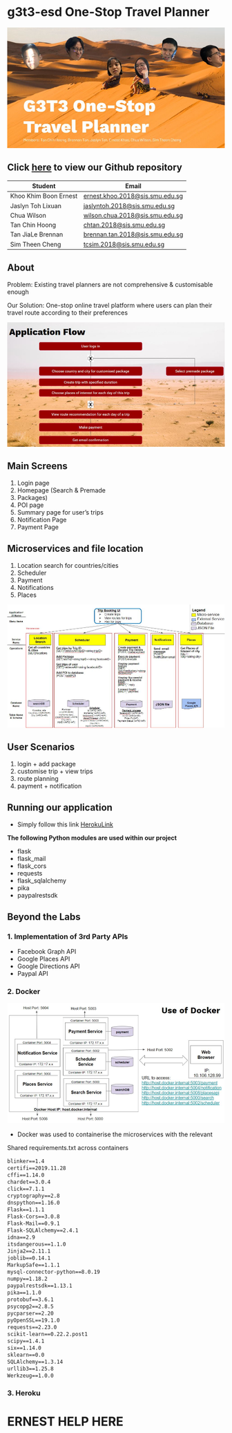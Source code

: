 # g3t3-esd One-Stop Travel Planner
![use_of_docker](./images_for_md/front_cover.jpg)

## Click [here](https://github.com/ernestkkb/g3t3-esd.git) to view our Github repository

| Student     | Email          |
| -------- | -------------- |
| Khoo Khim Boon Ernest | ernest.khoo.2018@sis.smu.edu.sg	 |
| Jaslyn Toh Lixuan | jaslyntoh.2018@sis.smu.edu.sg	 |
| Chua Wilson | wilson.chua.2018@sis.smu.edu.sg |
| Tan Chin Hoong | chtan.2018@sis.smu.edu.sg |
| Tan JiaLe Brennan | brennan.tan.2018@sis.smu.edu.sg |
| Sim Theen Cheng | tcsim.2018@sis.smu.edu.sg |

## About 
Problem: Existing travel planners are not comprehensive & customisable enough

Our Solution: One-stop online travel platform where users can plan their travel route according to their preferences

![app_flow](./images_for_md/app_flow.jpg)

## Main Screens
1. Login page
2. Homepage (Search & Premade
3. Packages)
4. POI page 
5. Summary page for user’s trips
6. Notification Page
7. Payment Page

## Microservices and file location
1. Location search for countries/cities 
2. Scheduler
3. Payment
4. Notifications 
5. Places

![tech_overview](./images_for_md/tech_overview.jpg)

## User Scenarios 
1. login + add package
2. customise trip + view trips
3. route planning 
4. payment + notification

## Running our application
* Simply follow this link [HerokuLink](https://g3t3-ui.herokuapp.com)

**The following Python modules are used within our project**
* flask
* flask_mail
* flask_cors
* requests
* flask_sqlalchemy
* pika
* paypalrestsdk

## Beyond the Labs

### 1. Implementation of 3rd Party APIs
* Facebook Graph API
* Google Places API
* Google Directions API
* Paypal API


### 2. Docker
![use_of_docker](./images_for_md/use_of_docker.jpg)

* Docker was used to containerise the microservices with the relevant 

Shared requirements.txt across containers
```
blinker==1.4
certifi==2019.11.28
cffi==1.14.0
chardet==3.0.4
click==7.1.1
cryptography==2.8
dnspython==1.16.0
Flask==1.1.1
Flask-Cors==3.0.8
Flask-Mail==0.9.1
Flask-SQLAlchemy==2.4.1
idna==2.9
itsdangerous==1.1.0
Jinja2==2.11.1
joblib==0.14.1
MarkupSafe==1.1.1
mysql-connector-python==8.0.19
numpy==1.18.2
paypalrestsdk==1.13.1
pika==1.1.0
protobuf==3.6.1
psycopg2==2.8.5
pycparser==2.20
pyOpenSSL==19.1.0
requests==2.23.0
scikit-learn==0.22.2.post1
scipy==1.4.1
six==1.14.0
sklearn==0.0
SQLAlchemy==1.3.14
urllib3==1.25.8
Werkzeug==1.0.0
```
### 3. Heroku

# ERNEST HELP HERE








